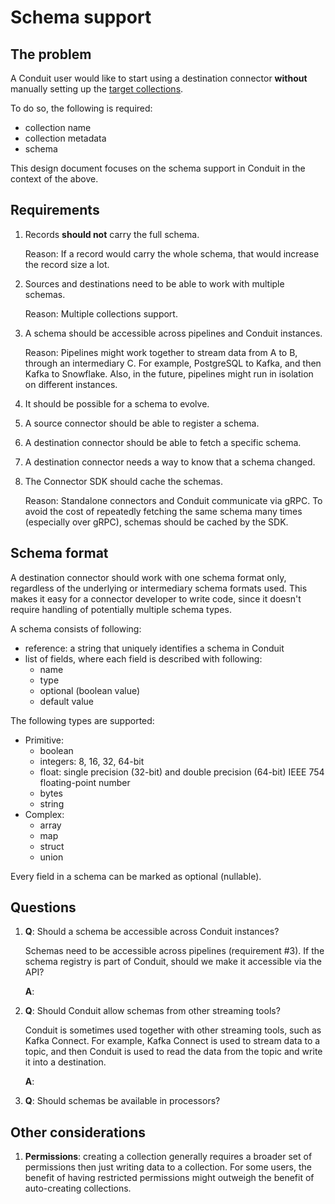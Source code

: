 # Schema support

## The problem

A Conduit user would like to start using a destination connector **without**
manually setting up
the [target collections](https://conduit.io/docs/introduction/vocabulary).

To do so, the following is required:

* collection name
* collection metadata
* schema

This design document focuses on the schema support in Conduit in the context of
the above.

## Requirements

1. Records **should not** carry the full schema. 

   Reason: If a record would carry the whole schema, that would increase the
   record size a lot.
2. Sources and destinations need to be able to work with multiple schemas.
   
   Reason: Multiple collections support.
3. A schema should be accessible across pipelines and Conduit instances.

   Reason: Pipelines might work together to stream data from A to B, through an
   intermediary C. For example, PostgreSQL to Kafka, and then Kafka to
   Snowflake. Also, in the future, pipelines might run in isolation on different
   instances.
4. It should be possible for a schema to evolve.
5. A source connector should be able to register a schema.
6. A destination connector should be able to fetch a specific schema.
7. A destination connector needs a way to know that a schema changed.
8. The Connector SDK should cache the schemas.

   Reason: Standalone connectors and Conduit communicate via gRPC. To avoid the
   cost of repeatedly fetching the same schema many times (especially over
   gRPC), schemas should be cached by the SDK.


## Schema format

A destination connector should work with one schema format only, regardless of
the underlying or intermediary schema formats used. This makes it easy for a
connector developer to write code, since it doesn't require handling of
potentially multiple schema types.

A schema consists of following:
* reference: a string that uniquely identifies a schema in Conduit
* list of fields, where each field is described with following:
  * name
  * type
  * optional (boolean value)
  * default value

The following types are supported:
* Primitive:
  * boolean
  * integers: 8, 16, 32, 64-bit 
  * float: single precision (32-bit) and double precision (64-bit) IEEE 754 floating-point number
  * bytes
  * string
* Complex:
  * array
  * map
  * struct
  * union

Every field in a schema can be marked as optional (nullable).

## Questions

1. **Q**: Should a schema be accessible across Conduit instances?

   Schemas need to be accessible across pipelines (requirement #3). If the
   schema registry is part of Conduit, should we make it accessible via the API?
   
   **A**:
2. **Q**: Should Conduit allow schemas from other streaming tools?

   Conduit is sometimes used together with other streaming tools, such as Kafka
   Connect. For example, Kafka Connect is used to stream data to a topic, and
   then Conduit is used to read the data from the topic and write it into a
   destination.

   **A**:
3. **Q**: Should schemas be available in processors?

## Other considerations

1. **Permissions**: creating a collection generally requires a broader set of
   permissions then just writing data to a collection. For some users, the
   benefit of having restricted permissions might outweigh the benefit of
   auto-creating collections.